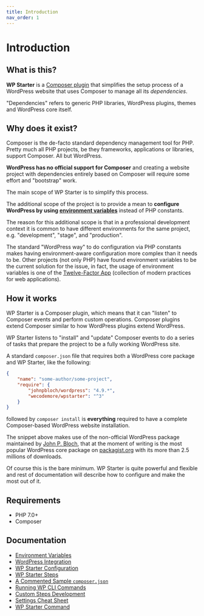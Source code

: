 ```yaml
---
title: Introduction
nav_order: 1
---
```


# Introduction

## What is this?

**WP Starter** is a [Composer plugin](https://getcomposer.org/doc/articles/plugins.md) that simplifies the setup process of a WordPress website that uses Composer to manage all its *dependencies*.

"Dependencies" refers to generic PHP libraries, WordPress plugins, themes and WordPress core itself.



## Why does it exist?

Composer is the de-facto standard dependency management tool for PHP. Pretty much all PHP projects, be they frameworks, applications or libraries, support Composer. All but WordPress.

**WordPress has no official support for Composer** and creating a website project with dependencies entirely based on Composer will require some effort and "bootstrap" work.

The main scope of WP Starter is to simplify this process.

The additional scope of the project is to provide a mean to **configure WordPress by using [environment variables](https://en.wikipedia.org/wiki/Environment_variable)** instead of PHP constants.

The reason for this additional scope is that in a professional development context it is common to have different environments for the same project, e.g. "development", "stage", and "production".

The standard "WordPress way" to do configuration via PHP constants makes having environment-aware configuration more complex than it needs to be. Other projects (not only PHP) have found environment variables to be the current solution for the issue, in fact, the usage of environment variables is one of the [Twelve-Factor App](https://12factor.net/) (collection of modern practices for web applications).



## How it works

WP Starter is a Composer plugin, which means that it can "listen" to Composer events and perform custom operations. Composer plugins extend Composer similar to how WordPress plugins extend WordPress.

WP Starter listens to "install" and "update" Composer events to do a series of tasks that prepare the project to be a fully working WordPress site.

A standard `composer.json` file that requires both a WordPress core package and WP Starter, like the following:

```json
{
    "name": "some-author/some-project",
    "require": {
        "johnpbloch/wordpress": "4.9.*",
        "wecodemore/wpstarter": "^3"
    }
}
```

followed by `composer install` is **everything** required to have a complete Composer-based WordPress website installation.

The snippet above makes use of the non-official WordPress package maintained by [John P. Bloch](https://johnpbloch.com/), that at the moment of writing is the most popular WordPress core package on [packagist.org](https://packagist.org/packages/johnpbloch/wordpress) with its more than 2.5 millions of downloads.

Of course this is the bare minimum. WP Starter is quite powerful and flexible and rest of documentation will describe how to configure and make the most out of it.



## Requirements

- PHP 7.0+
- Composer



## Documentation

- [Environment Variables](02-Environment-Variables.md)
- [WordPress Integration](03-WordPress-Integration.md)
- [WP Starter Configuration](04-WP-Starter-Configuration.md)
- [WP Starter Steps](05-WP-Starter-Steps.md)
- [A Commented Sample `composer.json`](06-A-Commented-Sample-Composer-Json.md)
- [Running WP CLI Commands](07-Running-WP-CLI-Commands.md)
- [Custom Steps Development](08-Custom-Steps-Development.md)
- [Settings Cheat Sheet](09-Settings-Cheat-Sheet.md)
- [WP Starter Command](10-WP-Starter-Command.md)

